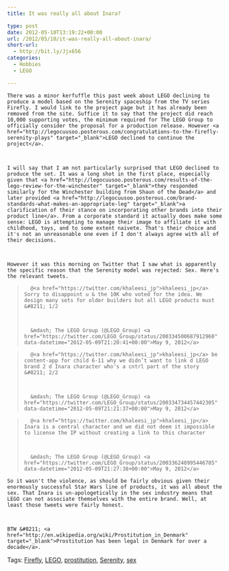 ```yaml
---
title: It was really all about Inara?

type: post
date: 2012-05-10T13:19:22+00:00
url: /2012/05/10/it-was-really-all-about-inara/
short-url:
  - http://bit.ly/Jjx656
categories:
  - Hobbies
  - LEGO

---
```

<div class='microid-mailto+http:sha1:a7facf316ab8487c81ee8b2bee1f10a8ff4bc8a4'>
  
    There was a minor kerfuffle this past week about LEGO declining to produce a model based on the Serenity spaceship from the TV series Firefly. I would link to the project page but it has already been removed from the site. Suffice it to say that the project did reach 10,000 supporting votes, the minimum required for The LEGO Group to officially consider the proposal for a production release. However <a href="http://legocuusoo.posterous.com/congratulations-to-the-firefly-serenity-plays" target="_blank">LEGO declined to continue the project</a>.
  
  
  
    I will say that I am not particularly surprised that LEGO declined to produce the set. It was a long shot in the first place, especially given that <a href="http://legocuusoo.posterous.com/results-of-the-lego-review-for-the-winchester" target="_blank">they responded similarly for the Winchester building from Shaun of the Dead</a> and later provided <a href="http://legocuusoo.posterous.com/brand-standards-what-makes-an-appropriate-leg" target="_blank">a clarification of their stance on incorporating other brands into their product line</a>. From a corporate standard it actually does make some sense: LEGO is attempting to manage their image to affiliate it with childhood, toys, and to some extent naivete. That's their choice and it's not an unreasonable one even if I don't always agree with all of their decisions.
  
  
  
    However it was this morning on Twitter that I saw what is apparently the specific reason that the Serenity model was rejected: Sex. Here's the relevant tweets.
  
  
  <blockquote class="twitter-tweet tw-align-center" data-in-reply-to="200113013548781569">
    
      @<a href="https://twitter.com/khaleesi_jp">khaleesi_jp</a> Sorry to disappoint u & the 10K who voted for the idea. We design many sets for older builders but all LEGO products must &#8211; 1/2
    
    
    
      &mdash; The LEGO Group (@LEGO_Group) <a href="https://twitter.com/LEGO_Group/status/200334500687912960" data-datetime="2012-05-09T21:20:41+00:00">May 9, 2012</a>
    
  </blockquote>
  
  
  
  
  <blockquote class="twitter-tweet tw-align-center" data-in-reply-to="200113013548781569">
    
      @<a href="https://twitter.com/khaleesi_jp">khaleesi_jp</a> be content-app for child 6-11 why we didn’t want to link d LEGO brand 2 d Inara character who's a cntrl part of the story &#8211; 2/2
    
    
    
      &mdash; The LEGO Group (@LEGO_Group) <a href="https://twitter.com/LEGO_Group/status/200334734457442305" data-datetime="2012-05-09T21:21:37+00:00">May 9, 2012</a>
    
  </blockquote>
  
  
  
  
  <blockquote class="twitter-tweet tw-align-center" data-in-reply-to="200334884504481793">
    
      @<a href="https://twitter.com/khaleesi_jp">khaleesi_jp</a> Inara is a central character and we did not deem it impossible to license the IP without creating a link to this character
    
    
    
      &mdash; The LEGO Group (@LEGO_Group) <a href="https://twitter.com/LEGO_Group/status/200336248995446785" data-datetime="2012-05-09T21:27:38+00:00">May 9, 2012</a>
    
  </blockquote>
  
  
  
  
  
    So it wasn't the violence, as should be fairly obvious given their enormously successful Star Wars line of products, it was all about the sex. That Inara is un-apologetically in the sex industry means that LEGO can not associate themselves with the entire brand. Well, at least those tweets were fairly honest.
  
  
  
    BTW &#8211; <a href="http://en.wikipedia.org/wiki/Prostitution_in_Denmark" target="_blank">Prostitution has been legal in Denmark for over a decade</a>.
  
</div>

<div class="st-post-tags">
  Tags: <a href="http://www.cavort.org/tag/firefly/" title="Firefly" rel="tag">Firefly</a>, <a href="http://www.cavort.org/tag/lego/" title="LEGO" rel="tag">LEGO</a>, <a href="http://www.cavort.org/tag/prostitution/" title="prostitution" rel="tag">prostitution</a>, <a href="http://www.cavort.org/tag/serenity/" title="Serenity" rel="tag">Serenity</a>, <a href="http://www.cavort.org/tag/sex/" title="sex" rel="tag">sex</a><br />
</div>